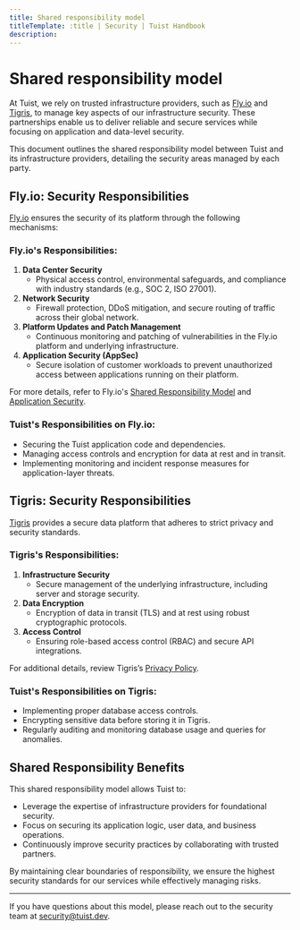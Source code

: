 ```yaml
---
title: Shared responsibility model
titleTemplate: :title | Security | Tuist Handbook
description:
---
```


# Shared responsibility model

At Tuist, we rely on trusted infrastructure providers, such as [Fly.io](https://fly.io) and [Tigris](https://tigrisdata.com), to manage key aspects of our infrastructure security. These partnerships enable us to deliver reliable and secure services while focusing on application and data-level security.

This document outlines the shared responsibility model between Tuist and its infrastructure providers, detailing the security areas managed by each party.

## Fly.io: Security Responsibilities

[Fly.io](https://fly.io) ensures the security of its platform through the following mechanisms:

### **Fly.io's Responsibilities:**
1. **Data Center Security**
   - Physical access control, environmental safeguards, and compliance with industry standards (e.g., SOC 2, ISO 27001).
2. **Network Security**
   - Firewall protection, DDoS mitigation, and secure routing of traffic across their global network.
3. **Platform Updates and Patch Management**
   - Continuous monitoring and patching of vulnerabilities in the Fly.io platform and underlying infrastructure.
4. **Application Security (AppSec)**
   - Secure isolation of customer workloads to prevent unauthorized access between applications running on their platform.

For more details, refer to Fly.io's [Shared Responsibility Model](https://fly.io/docs/security/shared-responsibility/) and [Application Security](https://fly.io/docs/security/security-at-fly-io/#application-security-appsec).

### **Tuist's Responsibilities on Fly.io:**
- Securing the Tuist application code and dependencies.
- Managing access controls and encryption for data at rest and in transit.
- Implementing monitoring and incident response measures for application-layer threats.

## Tigris: Security Responsibilities

[Tigris](https://tigrisdata.com) provides a secure data platform that adheres to strict privacy and security standards.

### **Tigris's Responsibilities:**
1. **Infrastructure Security**
   - Secure management of the underlying infrastructure, including server and storage security.
2. **Data Encryption**
   - Encryption of data in transit (TLS) and at rest using robust cryptographic protocols.
3. **Access Control**
   - Ensuring role-based access control (RBAC) and secure API integrations.

For additional details, review Tigris’s [Privacy Policy](https://www.tigrisdata.com/docs/legal/privacy-policy/#6-security).

### **Tuist's Responsibilities on Tigris:**
- Implementing proper database access controls.
- Encrypting sensitive data before storing it in Tigris.
- Regularly auditing and monitoring database usage and queries for anomalies.

## Shared Responsibility Benefits

This shared responsibility model allows Tuist to:
- Leverage the expertise of infrastructure providers for foundational security.
- Focus on securing its application logic, user data, and business operations.
- Continuously improve security practices by collaborating with trusted partners.

By maintaining clear boundaries of responsibility, we ensure the highest security standards for our services while effectively managing risks.

---

If you have questions about this model, please reach out to the security team at [security@tuist.dev](mailto:security@tuist.dev).

